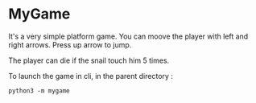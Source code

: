 # MyGame
It's a very simple platform game.
You can moove the player with left and right arrows.
Press up arrow to jump.

The player can die if the snail touch him 5 times.

To launch the game in cli, in the parent directory :
```
python3 -m mygame
```
